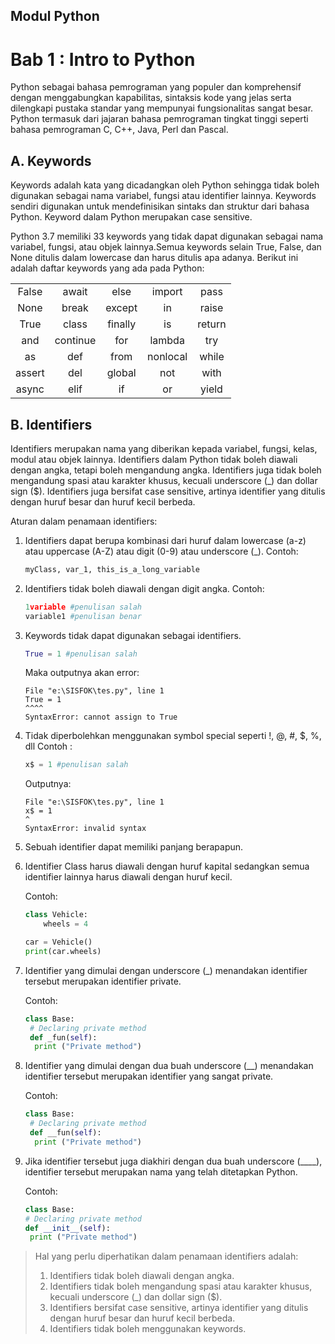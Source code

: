 ## Modul Python

# Bab 1 : Intro to Python

Python sebagai bahasa pemrograman yang populer dan komprehensif dengan menggabungkan kapabilitas, sintaksis kode yang jelas serta dilengkapi pustaka standar yang mempunyai fungsionalitas sangat besar. Python termasuk dari jajaran bahasa pemrograman tingkat tinggi seperti bahasa pemrograman C, C++, Java, Perl dan Pascal.

## A. Keywords

Keywords adalah kata yang dicadangkan oleh Python sehingga tidak boleh digunakan sebagai nama variabel, fungsi atau identifier lainnya. Keywords sendiri digunakan untuk mendefinisikan sintaks dan struktur dari bahasa Python. Keyword dalam Python merupakan case sensitive.

Python 3.7 memiliki 33 keywords yang tidak dapat digunakan sebagai nama variabel, fungsi, atau objek lainnya.Semua keywords selain True, False, dan None ditulis dalam lowercase dan harus ditulis apa adanya. Berikut ini adalah daftar keywords yang ada pada Python:

<table align="center">
    <tr>
        <td align="center">False</td>
        <td align="center">await</td>
        <td align="center">else</td>
        <td align="center">import</td>
        <td align="center">pass</td>
    </tr>
    <tr>
        <td align="center">None</td>
        <td align="center">break</td>
        <td align="center">except</td>
        <td align="center">in</td>
        <td align="center">raise</td>
    </tr>
    <tr>
        <td align="center">True</td>
        <td align="center">class</td>
        <td align="center">finally</td>
        <td align="center">is</td>
        <td align="center">return</td>
    </tr>
    <tr>
        <td align="center">and</td>
        <td align="center">continue</td>
        <td align="center">for</td>
        <td align="center">lambda</td>
        <td align="center">try</td>
    </tr>
    <tr>
        <td align="center">as</td>
        <td align="center">def</td>
        <td align="center">from</td>
        <td align="center">nonlocal</td>
        <td align="center">while</td>
    </tr>
    <tr>
        <td align="center">assert</td>
        <td align="center">del</td>
        <td align="center">global</td>
        <td align="center">not</td>
        <td align="center">with</td>
    </tr>
    <tr>
        <td align="center">async</td>
        <td align="center">elif</td>
        <td align="center">if</td>
        <td align="center">or</td>
        <td align="center">yield</td>
    </tr>
</table>

## B. Identifiers

Identifiers merupakan nama yang diberikan kepada variabel, fungsi, kelas, modul atau objek lainnya. Identifiers dalam Python tidak boleh diawali dengan angka, tetapi boleh mengandung angka. Identifiers juga tidak boleh mengandung spasi atau karakter khusus, kecuali underscore (_) dan dollar sign ($). Identifiers juga bersifat case sensitive, artinya identifier yang ditulis dengan huruf besar dan huruf kecil berbeda.

Aturan dalam penamaan identifiers:

   1. Identifiers dapat berupa kombinasi dari huruf dalam lowercase (a-z) atau uppercase (A-Z) atau digit (0-9) atau underscore (_).
   Contoh:

        ```python
        myClass, var_1, this_is_a_long_variable
        ```

   2. Identifiers tidak boleh diawali dengan digit angka.
    Contoh:

        ```python
        1variable #penulisan salah
        variable1 #penulisan benar
        ```

   3. Keywords tidak dapat digunakan sebagai identifiers.

        ```python
        True = 1 #penulisan salah
        ```

        Maka outputnya akan error:

        ```text
        File "e:\SISFOK\tes.py", line 1
        True = 1
        ^^^^
        SyntaxError: cannot assign to True
        ```

   4. Tidak diperbolehkan menggunakan symbol special seperti !, @, #, $, %, dll
    Contoh :

        ```python
        x$ = 1 #penulisan salah
        ```

        Outputnya:

        ```text
        File "e:\SISFOK\tes.py", line 1
        x$ = 1
        ^
        SyntaxError: invalid syntax
        ```

   5. Sebuah identifier dapat memiliki panjang berapapun.
   6. Identifier Class harus diawali dengan huruf kapital sedangkan semua identifier lainnya harus diawali dengan huruf kecil.

        Contoh:

        ```python
        class Vehicle:
            wheels = 4

        car = Vehicle()
        print(car.wheels)
       ```

   7. Identifier yang dimulai dengan underscore (_) menandakan identifier tersebut merupakan identifier private.

       Contoh:

       ```python
       class Base:
        # Declaring private method
        def _fun(self):
         print ("Private method")
       ```

   8. Identifier yang dimulai dengan dua buah underscore (__) menandakan identifier tersebut merupakan identifier yang sangat private.

        Contoh:

        ```python
        class Base:
         # Declaring private method
         def __fun(self):
          print ("Private method")
        ```

   9. Jika identifier tersebut juga diakhiri dengan dua buah underscore (____), identifier tersebut merupakan nama yang telah ditetapkan Python.

        Contoh:

        ```python
        class Base:
        # Declaring private method
        def __init__(self):
         print ("Private method")
        ```

> Hal yang perlu diperhatikan dalam penamaan identifiers adalah:
>
>   1. Identifiers tidak boleh diawali dengan angka.
>   2. Identifiers tidak boleh mengandung spasi atau karakter khusus, kecuali underscore (_) dan dollar sign ($).
>   3. Identifiers bersifat case sensitive, artinya identifier yang ditulis dengan huruf besar dan huruf kecil berbeda.
>   4. Identifiers tidak boleh menggunakan keywords.
